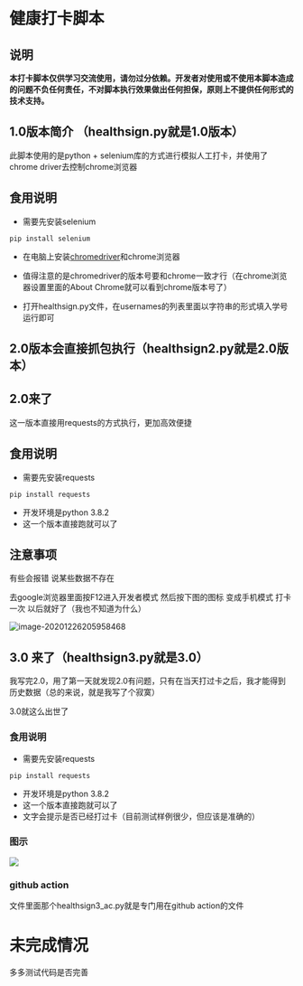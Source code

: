 # 健康打卡脚本

## 说明

**本打卡脚本仅供学习交流使用，请勿过分依赖。开发者对使用或不使用本脚本造成的问题不负任何责任，不对脚本执行效果做出任何担保，原则上不提供任何形式的技术支持。**

## 1.0版本简介 （healthsign.py就是1.0版本）

此脚本使用的是python + selenium库的方式进行模拟人工打卡，并使用了chrome driver去控制chrome浏览器

## 食用说明

- 需要先安装selenium

```
pip install selenium
```

- 在电脑上安装[chromedriver](http://www.testclass.net/selenium_python/selenium3-browser-driver)和chrome浏览器

- 值得注意的是chromedriver的版本号要和chrome一致才行（在chrome浏览器设置里面的About Chrome就可以看到chrome版本号了）
- 打开healthsign.py文件，在usernames的列表里面以字符串的形式填入学号运行即可

## 2.0版本会直接抓包执行（healthsign2.py就是2.0版本）

## 2.0来了 

这一版本直接用requests的方式执行，更加高效便捷

## 食用说明

- 需要先安装requests

```
pip install requests
```

- 开发环境是python 3.8.2 
- 这一个版本直接跑就可以了

## 注意事项

有些会报错 说某些数据不存在 

去google浏览器里面按F12进入开发者模式 然后按下图的图标 变成手机模式 打卡一次 以后就好了（我也不知道为什么）

![image-20201226205958468](https://cdn.jsdelivr.net/gh/nekomiao123/pic/img/image-20201226205958468.png)

## 3.0 来了（healthsign3.py就是3.0）

我写完2.0，用了第一天就发现2.0有问题，只有在当天打过卡之后，我才能得到历史数据（总的来说，就是我写了个寂寞）

3.0就这么出世了

### 食用说明

- 需要先安装requests

```
pip install requests
```

- 开发环境是python 3.8.2 
- 这一个版本直接跑就可以了
- 文字会提示是否已经打过卡（目前测试样例很少，但应该是准确的）

### 图示

![](https://cdn.jsdelivr.net/gh/nekomiao123/pic/img/image-20201228185614331.png)

### github action
文件里面那个healthsign3_ac.py就是专门用在github action的文件

# 未完成情况

多多测试代码是否完善